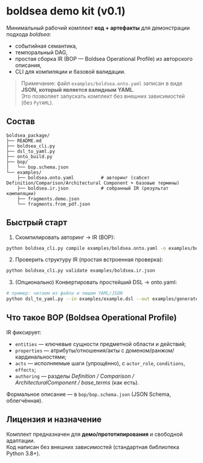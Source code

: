 # boldsea demo kit (v0.1)

Минимальный рабочий комплект **код + артефакты** для демонстрации подхода *boldsea*:
- событийная семантика,
- темпоральный DAG,
- простая сборка IR (BOP — Boldsea Operational Profile) из авторского описания,
- CLI для компиляции и базовой валидации.

> Примечание: файл `examples/boldsea.onto.yaml` записан в виде **JSON, который является валидным YAML**.  
> Это позволяет запускать комплект без внешних зависимостей (без `PyYAML`).

## Состав

```
boldsea_package/
├── README.md
├── boldsea_cli.py
├── dsl_to_yaml.py
├── onto_build.py
├── bop/
│   └── bop.schema.json
└── examples/
    ├── boldsea.onto.yaml          # авторинг (сабсет Definition/Comparison/Architectural Component + базовые термины)
    ├── boldsea.ir.json            # собранный IR (результат компиляции)
    ├── fragments.demo.json
    └── fragments.from_pdf.json
```

## Быстрый старт

1) Скомпилировать авторинг → IR (BOP):
```bash
python boldsea_cli.py compile examples/boldsea.onto.yaml -o examples/boldsea.ir.json
```

2) Проверить структуру IR (простая встроенная проверка):
```bash
python boldsea_cli.py validate examples/boldsea.ir.json
```

3) (Опционально) Конвертировать простейший DSL → onto.yaml:
```bash
# пример: читаем из файла и пишем YAML/JSON
python dsl_to_yaml.py --in examples/example.dsl --out examples/generated.onto.yaml
```

## Что такое BOP (Boldsea Operational Profile)

IR фиксирует:
- `entities` — ключевые сущности предметной области и действий;
- `properties` — атрибуты/отношения/акты с доменом/ранжом/кардинальностями;
- `acts` — исполняемые шаги (упрощённо), с `actor_role`, `conditions`, `effects`;
- `authoring` — разделы *Definition / Comparison / ArchitecturalComponent / base_terms* (как есть).

Формальное описание — в `bop/bop.schema.json` (JSON Schema, облегчённая).

## Лицензия и назначение

Комплект предназначен для **демо/прототипирования** и свободной адаптации.  
Код написан без внешних зависимостей (стандартная библиотека Python 3.8+).

